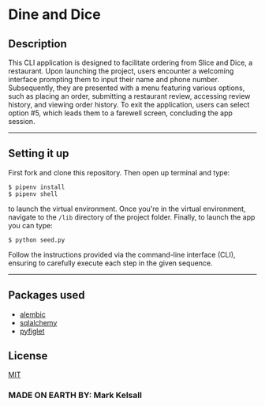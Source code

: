 # Dine and Dice 

## Description

This CLI application is designed to facilitate ordering from Slice and Dice, a restaurant. Upon launching the project, users encounter a welcoming interface prompting them to input their name and phone number. Subsequently, they are presented with a menu featuring various options, such as placing an order, submitting a restaurant review, accessing review history, and viewing order history. To exit the application, users can select option #5, which leads them to a farewell screen, concluding the app session.

---
## Setting it up

First fork and clone this repository. Then open up terminal and type: 
```console
$ pipenv install
$ pipenv shell

```
 to launch the virtual environment. Once you're in the virtual environment, navigate to the `/lib` directory of the project folder.
  Finally, to launch the app you can type:
```
$ python seed.py
```


Follow the instructions provided via the command-line interface (CLI), ensuring to carefully execute each step in the given sequence.

---

## Packages used
* [alembic](https://pypi.org/project/alembic/)
* [sqlalchemy](https://www.sqlalchemy.org/)
* [pyfiglet](http://www.figlet.org/fontdb.cgi)


## License

[MIT](https://choosealicense.com/licenses/mit/)

### MADE ON EARTH BY: Mark Kelsall
